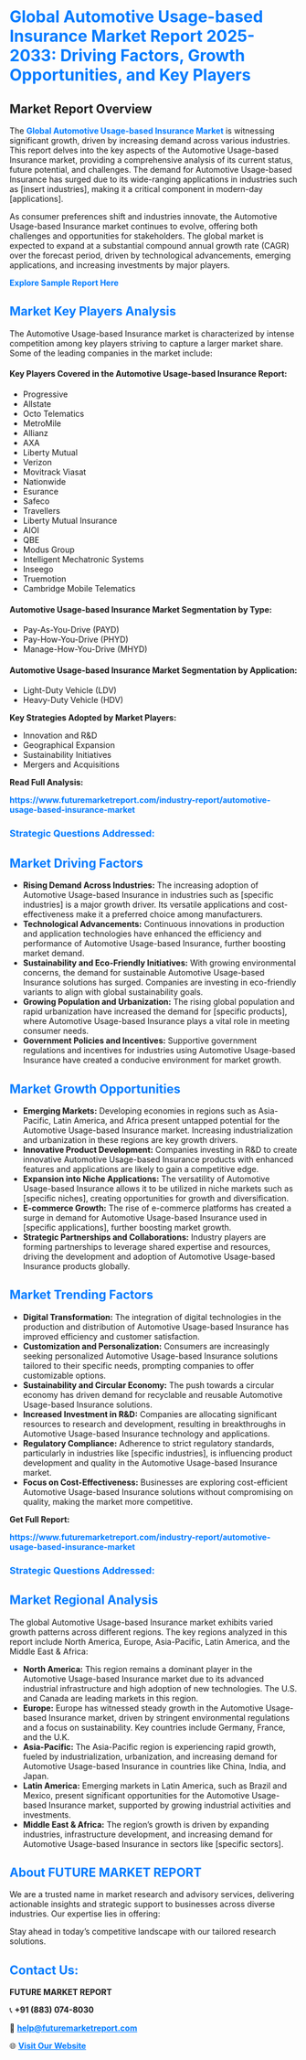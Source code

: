 <h1 style="color: #007BFF;">Global Automotive Usage-based Insurance Market Report 2025-2033: Driving Factors, Growth Opportunities, and Key Players</h1>

<section id="overview">
<h2>Market Report Overview</h2>
<p>The <a href="https://www.futuremarketreport.com/industry-report/automotive-usage-based-insurance-market" style="color: #007BFF; text-decoration: none;"><strong>Global Automotive Usage-based Insurance Market</strong></a> is witnessing significant growth, driven by increasing demand across various industries. This report delves into the key aspects of the Automotive Usage-based Insurance market, providing a comprehensive analysis of its current status, future potential, and challenges. The demand for Automotive Usage-based Insurance has surged due to its wide-ranging applications in industries such as [insert industries], making it a critical component in modern-day [applications].</p>
<p>As consumer preferences shift and industries innovate, the Automotive Usage-based Insurance market continues to evolve, offering both challenges and opportunities for stakeholders. The global market is expected to expand at a substantial compound annual growth rate (CAGR) over the forecast period, driven by technological advancements, emerging applications, and increasing investments by major players.</p>
</section>

<section id="overview">
<p><a href="https://www.futuremarketreport.com/request-sample/reportId=45318" style="color: #007BFF; text-decoration: none;"><strong>Explore Sample Report Here</strong></a></p>
</section>

<section id="key-players">
<h2 style="color: #007BFF;">Market Key Players Analysis</h2>
<p>The Automotive Usage-based Insurance market is characterized by intense competition among key players striving to capture a larger market share. Some of the leading companies in the market include:</p>
<h4>Key Players Covered in the Automotive Usage-based Insurance Report:</h4>
<ul><li>Progressive</li><li>Allstate</li><li>Octo Telematics</li><li>MetroMile</li><li>Allianz</li><li>AXA</li><li>Liberty Mutual</li><li>Verizon</li><li>Movitrack Viasat</li><li>Nationwide</li><li>Esurance</li><li>Safeco</li><li>Travellers</li><li>Liberty Mutual Insurance</li><li>AIOI</li><li>QBE</li><li>Modus Group</li><li>Intelligent Mechatronic Systems</li><li>Inseego</li><li>Truemotion</li><li>Cambridge Mobile Telematics</li></ul>
<h4>Automotive Usage-based Insurance Market Segmentation by Type:</h4>
<ul><li>Pay-As-You-Drive (PAYD)</li><li>Pay-How-You-Drive (PHYD)</li><li>Manage-How-You-Drive (MHYD)</li></ul>

<h4>Automotive Usage-based Insurance Market Segmentation by Application:</h4>
<ul><li>Light-Duty Vehicle (LDV)</li><li>Heavy-Duty Vehicle (HDV)</li></ul>
<p><strong>Key Strategies Adopted by Market Players:</strong></p>
<ul>
<li>Innovation and R&D</li>
<li>Geographical Expansion</li>
<li>Sustainability Initiatives</li>
<li>Mergers and Acquisitions</li>
</ul>
</section>

<section>
<p><strong>Read Full Analysis: </strong></p><a href="https://www.futuremarketreport.com/industry-report/automotive-usage-based-insurance-market" style="color: #007BFF; text-decoration: none;"><strong>https://www.futuremarketreport.com/industry-report/automotive-usage-based-insurance-market</strong></a>
<h3 style="color: #007BFF;">Strategic Questions Addressed:</h3>
</section>

<section id="driving-factors">
<h2 style="color: #007BFF;">Market Driving Factors</h2>
<ul>
<li><strong>Rising Demand Across Industries:</strong> The increasing adoption of Automotive Usage-based Insurance in industries such as [specific industries] is a major growth driver. Its versatile applications and cost-effectiveness make it a preferred choice among manufacturers.</li>
<li><strong>Technological Advancements:</strong> Continuous innovations in production and application technologies have enhanced the efficiency and performance of Automotive Usage-based Insurance, further boosting market demand.</li>
<li><strong>Sustainability and Eco-Friendly Initiatives:</strong> With growing environmental concerns, the demand for sustainable Automotive Usage-based Insurance solutions has surged. Companies are investing in eco-friendly variants to align with global sustainability goals.</li>
<li><strong>Growing Population and Urbanization:</strong> The rising global population and rapid urbanization have increased the demand for [specific products], where Automotive Usage-based Insurance plays a vital role in meeting consumer needs.</li>
<li><strong>Government Policies and Incentives:</strong> Supportive government regulations and incentives for industries using Automotive Usage-based Insurance have created a conducive environment for market growth.</li>
</ul>
</section>

<section id="growth-opportunities">
<h2 style="color: #007BFF;">Market Growth Opportunities</h2>
<ul>
<li><strong>Emerging Markets:</strong> Developing economies in regions such as Asia-Pacific, Latin America, and Africa present untapped potential for the Automotive Usage-based Insurance market. Increasing industrialization and urbanization in these regions are key growth drivers.</li>
<li><strong>Innovative Product Development:</strong> Companies investing in R&D to create innovative Automotive Usage-based Insurance products with enhanced features and applications are likely to gain a competitive edge.</li>
<li><strong>Expansion into Niche Applications:</strong> The versatility of Automotive Usage-based Insurance allows it to be utilized in niche markets such as [specific niches], creating opportunities for growth and diversification.</li>
<li><strong>E-commerce Growth:</strong> The rise of e-commerce platforms has created a surge in demand for Automotive Usage-based Insurance used in [specific applications], further boosting market growth.</li>
<li><strong>Strategic Partnerships and Collaborations:</strong> Industry players are forming partnerships to leverage shared expertise and resources, driving the development and adoption of Automotive Usage-based Insurance products globally.</li>
</ul>
</section>

<section id="trending-factors">
<h2 style="color: #007BFF;">Market Trending Factors</h2>
<ul>
<li><strong>Digital Transformation:</strong> The integration of digital technologies in the production and distribution of Automotive Usage-based Insurance has improved efficiency and customer satisfaction.</li>
<li><strong>Customization and Personalization:</strong> Consumers are increasingly seeking personalized Automotive Usage-based Insurance solutions tailored to their specific needs, prompting companies to offer customizable options.</li>
<li><strong>Sustainability and Circular Economy:</strong> The push towards a circular economy has driven demand for recyclable and reusable Automotive Usage-based Insurance solutions.</li>
<li><strong>Increased Investment in R&D:</strong> Companies are allocating significant resources to research and development, resulting in breakthroughs in Automotive Usage-based Insurance technology and applications.</li>
<li><strong>Regulatory Compliance:</strong> Adherence to strict regulatory standards, particularly in industries like [specific industries], is influencing product development and quality in the Automotive Usage-based Insurance market.</li>
<li><strong>Focus on Cost-Effectiveness:</strong> Businesses are exploring cost-efficient Automotive Usage-based Insurance solutions without compromising on quality, making the market more competitive.</li>
</ul>
</section>

<section>
<p><strong>Get Full Report: </strong></p><a href="https://www.futuremarketreport.com/industry-report/automotive-usage-based-insurance-market" style="color: #007BFF; text-decoration: none;"><strong>https://www.futuremarketreport.com/industry-report/automotive-usage-based-insurance-market</strong></a>
<h3 style="color: #007BFF;">Strategic Questions Addressed:</h3>
</section>


<section id="regional-analysis">
<h2 style="color: #007BFF;">Market Regional Analysis</h2>
<p>The global Automotive Usage-based Insurance market exhibits varied growth patterns across different regions. The key regions analyzed in this report include North America, Europe, Asia-Pacific, Latin America, and the Middle East & Africa:</p>
<ul>
<li><strong>North America:</strong> This region remains a dominant player in the Automotive Usage-based Insurance market due to its advanced industrial infrastructure and high adoption of new technologies. The U.S. and Canada are leading markets in this region.</li>
<li><strong>Europe:</strong> Europe has witnessed steady growth in the Automotive Usage-based Insurance market, driven by stringent environmental regulations and a focus on sustainability. Key countries include Germany, France, and the U.K.</li>
<li><strong>Asia-Pacific:</strong> The Asia-Pacific region is experiencing rapid growth, fueled by industrialization, urbanization, and increasing demand for Automotive Usage-based Insurance in countries like China, India, and Japan.</li>
<li><strong>Latin America:</strong> Emerging markets in Latin America, such as Brazil and Mexico, present significant opportunities for the Automotive Usage-based Insurance market, supported by growing industrial activities and investments.</li>
<li><strong>Middle East & Africa:</strong> The region’s growth is driven by expanding industries, infrastructure development, and increasing demand for Automotive Usage-based Insurance in sectors like [specific sectors].</li>
</ul>
</section>

<footer>
<h2 style="color: #007BFF;">About FUTURE MARKET REPORT</h2>
<p>We are a trusted name in market research and advisory services, delivering actionable insights and strategic support to businesses across diverse industries. Our expertise lies in offering:</p>

<p>Stay ahead in today’s competitive landscape with our tailored research solutions.</p>

<h2 style="color: #007BFF;">Contact Us:</h2>
<p><strong>FUTURE MARKET REPORT</strong></p>
<p>📞 <strong>+91 (883) 074-8030</strong></p>
<p>📧 <strong><a href="mailto:help@futuremarketreport.com" style="color: #007BFF;">help@futuremarketreport.com</a></strong></p>
<p>🌐 <strong><a href="https://www.futuremarketreport.com/" style="color: #007BFF;">Visit Our Website</a></strong></p>
</footer>